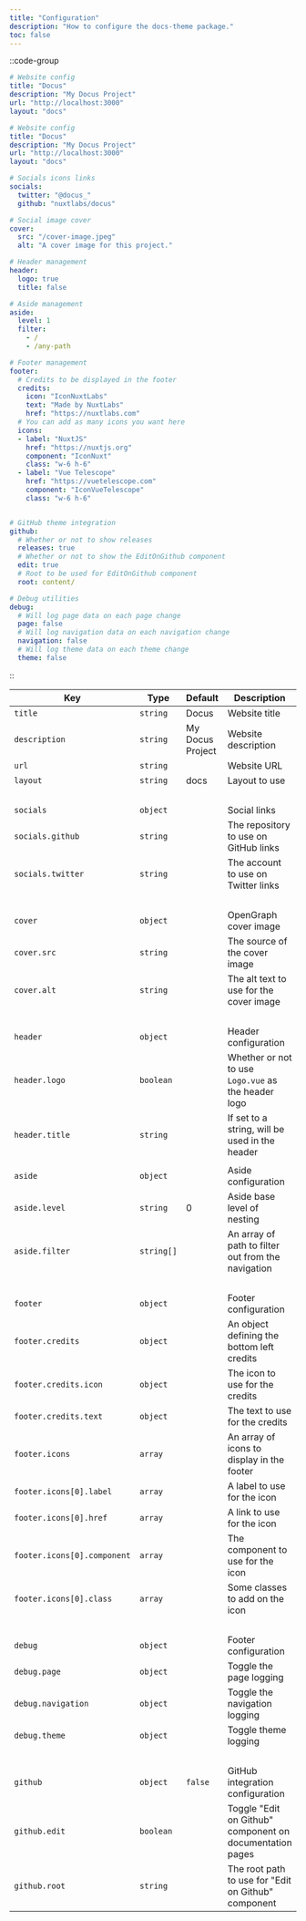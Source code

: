 ```yaml
---
title: "Configuration"
description: "How to configure the docs-theme package."
toc: false
---
```


::code-group

```yaml [Minimal _theme.yml]
# Website config
title: "Docus"
description: "My Docus Project"
url: "http://localhost:3000"
layout: "docs"
```

```yaml [Complete _theme.yml]
# Website config
title: "Docus"
description: "My Docus Project"
url: "http://localhost:3000"
layout: "docs"

# Socials icons links
socials:
  twitter: "@docus_"
  github: "nuxtlabs/docus"

# Social image cover
cover:
  src: "/cover-image.jpeg"
  alt: "A cover image for this project."

# Header management
header:
  logo: true
  title: false

# Aside management
aside:
  level: 1
  filter:
    - /
    - /any-path

# Footer management
footer:
  # Credits to be displayed in the footer
  credits:
    icon: "IconNuxtLabs"
    text: "Made by NuxtLabs"
    href: "https://nuxtlabs.com"
  # You can add as many icons you want here
  icons:
  - label: "NuxtJS"
    href: "https://nuxtjs.org"
    component: "IconNuxt"
    class: "w-6 h-6"
  - label: "Vue Telescope"
    href: "https://vuetelescope.com"
    component: "IconVueTelescope"
    class: "w-6 h-6"


# GitHub theme integration
github:
  # Whether or not to show releases
  releases: true
  # Whether or not to show the EditOnGithub component
  edit: true
  # Root to be used for EditOnGithub component
  root: content/

# Debug utilities
debug:
  # Will log page data on each page change
  page: false
  # Will log navigation data on each navigation change
  navigation: false
  # Will log theme data on each theme change
  theme: false
```

::

| **Key**                     | **Type**   | **Default**      | **Description**                                          |
| --------------------------- | ---------- | ---------------- | -------------------------------------------------------- |
| `title`                     | `string`   | Docus            | Website title                                            |
| `description`               | `string`   | My Docus Project | Website description                                      |
| `url`                       | `string`   |                  | Website URL                                              |
| `layout`                    | `string`   | docs             | Layout to use                                            |
| &nbsp;                      |            |                  |                                                          |
| `socials`                   | `object`   |                  | Social links                                             |
| `socials.github`            | `string`   |                  | The repository to use on GitHub links                    |
| `socials.twitter`           | `string`   |                  | The account to use on Twitter links                      |
| &nbsp;                      |            |                  |                                                          |
| `cover`                     | `object`   |                  | OpenGraph cover image                                    |
| `cover.src`                 | `string`   |                  | The source of the cover image                            |
| `cover.alt`                 | `string`   |                  | The alt text to use for the cover image                  |
| &nbsp;                      |            |                  |                                                          |
| `header`                    | `object`   |                  | Header configuration                                     |
| `header.logo`               | `boolean`  |                  | Whether or not to use `Logo.vue` as the header logo      |
| `header.title`              | `string`   |                  | If set to a string, will be used in the header           |
|                             |            |                  |                                                          |
| `aside`                     | `object`   |                  | Aside configuration                                      |
| `aside.level`               | `string`   | 0                | Aside base level of nesting                              |
| `aside.filter`              | `string[]` |                  | An array of path to filter out from the navigation       |
| &nbsp;                      |            |                  |                                                          |
| `footer`                    | `object`   |                  | Footer configuration                                     |
| `footer.credits`            | `object`   |                  | An object defining the bottom left credits               |
| `footer.credits.icon`       | `object`   |                  | The icon to use for the credits                          |
| `footer.credits.text`       | `object`   |                  | The text to use for the credits                          |
| `footer.icons`              | `array`    |                  | An array of icons to display in the footer               |
| `footer.icons[0].label`     | `array`    |                  | A label to use for the icon                              |
| `footer.icons[0].href`      | `array`    |                  | A link to use for the icon                               |
| `footer.icons[0].component` | `array`    |                  | The component to use for the icon                        |
| `footer.icons[0].class`     | `array`    |                  | Some classes to add on the icon                          |
| &nbsp;                      |            |                  |                                                          |
| `debug`                     | `object`   |                  | Footer configuration                                     |
| `debug.page`                | `object`   |                  | Toggle the page logging                                  |
| `debug.navigation`          | `object`   |                  | Toggle the navigation logging                            |
| `debug.theme`               | `object`   |                  | Toggle theme logging                                     |
| &nbsp;                      |            |                  |                                                          |
| `github`                    | `object`   | `false`          | GitHub integration configuration                         |
| `github.edit`               | `boolean`  |                  | Toggle "Edit on Github" component on documentation pages |
| `github.root`               | `string`   |                  | The root path to use for "Edit on Github" component      |
